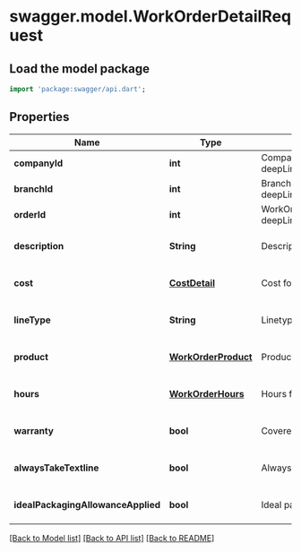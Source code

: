 # swagger.model.WorkOrderDetailRequest

## Load the model package
```dart
import 'package:swagger/api.dart';
```

## Properties
Name | Type | Description | Notes
------------ | ------------- | ------------- | -------------
**companyId** | **int** | Company ID, as retrievable from &lt;a href&#x3D;\&quot;?deepLinking&#x3D;true#/Company/GetAllCompanies\&quot;&gt;/api/Company&lt;/a&gt; | [default to null]
**branchId** | **int** | Branch ID, as retrievable from &lt;a href&#x3D;\&quot;?deepLinking&#x3D;true#/Branch/GetAllBranches\&quot;&gt;/api/Branch&lt;/a&gt; | [default to null]
**orderId** | **int** | WorkOrder ID, as retrievable from &lt;a href&#x3D;\&quot;?deepLinking&#x3D;true#/WorkOrder/GetAllWorkOrders\&quot;&gt;/api/WorkOrder&lt;/a&gt; | [default to null]
**description** | **String** | Description (applicable if work order is of line type 3) | [optional] [default to null]
**cost** | [**CostDetail**](CostDetail.md) | Cost for workorder (if work order is of line type 2) | [optional] [default to null]
**lineType** | **String** | Linetype: 0&#x3D;Article, 2&#x3D;Costs, 3&#x3D;Text, 6&#x3D;Hours | [optional] [default to null]
**product** | [**WorkOrderProduct**](WorkOrderProduct.md) | Product for work order (if work order is of line type 0) | [optional] [default to null]
**hours** | [**WorkOrderHours**](WorkOrderHours.md) | Hours for work order (if work order is of line type 6) | [optional] [default to null]
**warranty** | **bool** | Covered by warranty | [optional] [default to null]
**alwaysTakeTextline** | **bool** | Always take textline (default &#x3D; true) | [optional] [default to null]
**idealPackagingAllowanceApplied** | **bool** | Ideal packaging allowance applied (default &#x3D; false) | [optional] [default to null]

[[Back to Model list]](../README.md#documentation-for-models) [[Back to API list]](../README.md#documentation-for-api-endpoints) [[Back to README]](../README.md)


